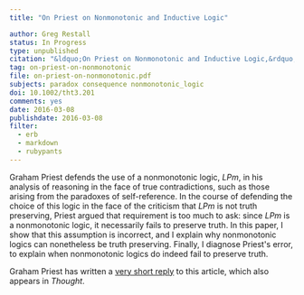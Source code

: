```yaml
---
title: "On Priest on Nonmonotonic and Inductive Logic"

author: Greg Restall
status: In Progress
type: unpublished
citation: "&ldquo;On Priest on Nonmonotonic and Inductive Logic,&rdquo; to appear in <em><a href=\"http://onlinelibrary.wiley.com/journal/10.1002/%28ISSN%292161-2234\">Thought</a></em>."
tag: on-priest-on-nonmonotonic
file: on-priest-on-nonmonotonic.pdf
subjects: paradox consequence nonmonotonic_logic 
doi: 10.1002/tht3.201
comments: yes
date: 2016-03-08
publishdate: 2016-03-08
filter:
  - erb
  - markdown
  - rubypants
---
```

Graham Priest defends the use of a nonmonotonic logic, _LPm_, in his analysis of reasoning in the face of true contradictions, such as those arising from the paradoxes of self-reference. In the course of defending the choice of this logic in the face of the criticism that _LPm_ is not truth preserving, Priest argued that requirement is too much to ask: since _LPm_ is a nonmonotonic logic, it necessarily fails to preserve truth. In this paper, I show that this assumption is incorrect, and I explain why nonmonotonic logics can nonetheless be truth preserving. Finally, I diagnose Priest's error, to explain when nonmonotonic logics do indeed fail to preserve truth.

Graham Priest has written a [very short reply](http://dx.doi.org/10.1002/tht3.204) to this article, which also appears in *Thought*.
